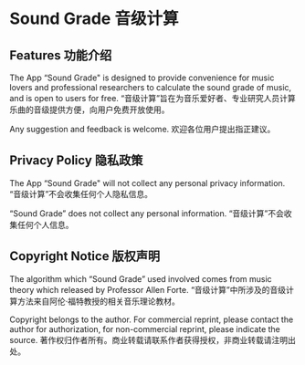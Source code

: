 # Sound Grade 音级计算

## Features 功能介绍

The App “Sound Grade" is designed to provide convenience for music lovers and professional researchers to calculate the sound grade of music, and is open to users for free.
“音级计算”旨在为音乐爱好者、专业研究人员计算乐曲的音级提供方便，向用户免费开放使用。

Any suggestion and feedback is welcome.
欢迎各位用户提出指正建议。

## Privacy Policy 隐私政策

The App “Sound Grade" will not collect any personal privacy information.
“音级计算”不会收集任何个人隐私信息。

“Sound Grade” does not collect any personal information.
“音级计算”不会收集任何个人信息。

## Copyright Notice 版权声明

The algorithm which “Sound Grade” used involved comes from music theory which released by Professor Allen Forte.
“音级计算”中所涉及的音级计算方法来自阿伦·福特教授的相关音乐理论教材。

Copyright belongs to the author. For commercial reprint, please contact the author for authorization, for non-commercial reprint, please indicate the source.
著作权归作者所有。商业转载请联系作者获得授权，非商业转载请注明出处。